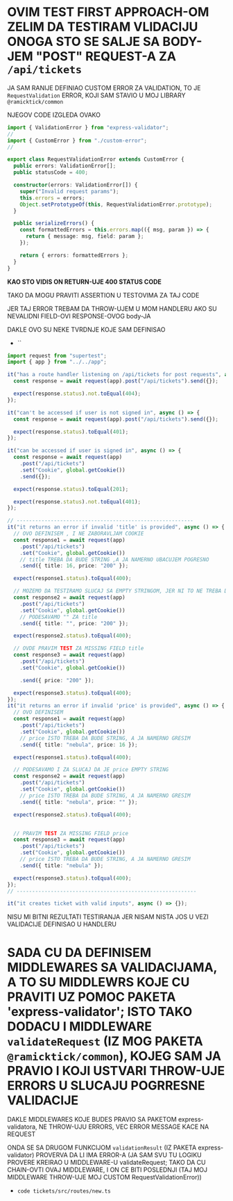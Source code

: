 # OVIM TEST FIRST APPROACH-OM ZELIM DA TESTIRAM VLIDACIJU ONOGA STO SE SALJE SA BODY-JEM "POST" REQUEST-A ZA `/api/tickets`

JA SAM RANIJE DEFINIAO CUSTOM ERROR ZA VALIDATION, TO JE `RequestValidation` ERROR, KOJI SAM STAVIO U MOJ LIBRARY `@ramicktick/common`

NJEGOV CODE IZGLEDA OVAKO

```ts
import { ValidationError } from "express-validator";
//
import { CustomError } from "./custom-error";
//

export class RequestValidationError extends CustomError {
  public errors: ValidationError[];
  public statusCode = 400;

  constructor(errors: ValidationError[]) {
    super("Invalid request params");
    this.errors = errors;
    Object.setPrototypeOf(this, RequestValidationError.prototype);
  }

  public serializeErrors() {
    const formattedErrors = this.errors.map(({ msg, param }) => {
      return { message: msg, field: param };
    });

    return { errors: formattedErrors };
  }
}

```

**KAO STO VIDIS ON RETURN-UJE 400 STATUS CODE**

TAKO DA MOGU PRAVITI ASSERTION U TESTOVIMA ZA TAJ CODE

JER TAJ ERROR TREBAM DA THROW-UJEM U MOM HANDLERU AKO SU NEVALIDNI FIELD-OVI RESPONSE-OVOG body-JA

DAKLE OVO SU NEKE TVRDNJE KOJE SAM DEFINISAO

- ``

```ts
import request from "supertest";
import { app } from "../../app";

it("has a route handler listening on /api/tickets for post requests", async () => {
  const response = await request(app).post("/api/tickets").send({});

  expect(response.status).not.toEqual(404);
});

it("can't be accessed if user is not signed in", async () => {
  const response = await request(app).post("/api/tickets").send({});

  expect(response.status).toEqual(401);
});

it("can be accessed if user is signed in", async () => {
  const response = await request(app)
    .post("/api/tickets")
    .set("Cookie", global.getCookie())
    .send({});

  expect(response.status).toEqual(201);

  expect(response.status).not.toEqual(401);
});

// ---------------------------------------------------------
it("it returns an error if invalid 'title' is provided", async () => {
  // OVO DEFINISEM , I NE ZABORAVLJAM COOKIE
  const response1 = await request(app)
    .post("/api/tickets")
    .set("Cookie", global.getCookie())
    // title TREBA DA BUDE STRING ,A JA NAMERNO UBACUJEM POGRESNO
    .send({ title: 16, price: "200" });

  expect(response1.status).toEqual(400);

  // MOZEMO DA TESTIRAMO SLUCAJ SA EMPTY STRINGOM, JER NI TO NE TREBA DA BUDE VALIDNO
  const response2 = await request(app)
    .post("/api/tickets")
    .set("Cookie", global.getCookie())
    // PODESAVAMO "" ZA title
    .send({ title: "", price: "200" });

  expect(response2.status).toEqual(400);

  // OVDE PRAVIM TEST ZA MISSING FIELD title
  const response3 = await request(app)
    .post("/api/tickets")
    .set("Cookie", global.getCookie())

    .send({ price: "200" });

  expect(response3.status).toEqual(400);
});
it("it returns an error if invalid 'price' is provided", async () => {
  // OVO DEFINISEM
  const response1 = await request(app)
    .post("/api/tickets")
    .set("Cookie", global.getCookie())
    // price ISTO TREBA DA BUDE STRING, A JA NAMERNO GRESIM
    .send({ title: "nebula", price: 16 });

  expect(response1.status).toEqual(400);

  // PODESAVAMO I ZA SLUCAJ DA JE price EMPTY STRING
  const response2 = await request(app)
    .post("/api/tickets")
    .set("Cookie", global.getCookie())
    // price ISTO TREBA DA BUDE STRING, A JA NAMERNO GRESIM
    .send({ title: "nebula", price: "" });

  expect(response2.status).toEqual(400);


  // PRAVIM TEST ZA MISSING FIELD price
  const response3 = await request(app)
    .post("/api/tickets")
    .set("Cookie", global.getCookie())
    // price ISTO TREBA DA BUDE STRING, A JA NAMERNO GRESIM
    .send({ title: "nebula" });

  expect(response3.status).toEqual(400);
});
// ----------------------------------------------------------

it("it creates ticket with valid inputs", async () => {});
```

NISU MI BITNI REZULTATI TESTIRANJA JER NISAM NISTA JOS U VEZI VALIDACIJE DEFINISAO U HANDLERU

# SADA CU DA DEFINISEM MIDDLEWARES SA VALIDACIJAMA, A TO SU MIDDLEWRS KOJE CU PRAVITI UZ POMOC PAKETA 'express-validator'; ISTO TAKO DODACU I MIDDLEWARE `validateRequest` (IZ MOG PAKETA `@ramicktick/common`), KOJEG SAM JA PRAVIO I KOJI USTVARI THROW-UJE ERRORS U SLUCAJU POGRRESNE VALIDACIJE

DAKLE MIDDLEWARES KOJE BUDES PRAVIO SA PAKETOM express-validatora, NE THROW-UJU ERRORS, VEC ERROR MESSAGE KACE NA REQUEST

ONDA SE SA DRUGOM FUNKCIJOM `validationResult` (IZ PAKETA express-validator) PROVERVA DA LI IMA ERROR-A (JA SAM SVU TU LOGIKU PROVERE KREIRAO U MIDDLEWARE-U validateRequest; TAKO DA CU CHAIN-OVTI OVAJ MIDDLEWARE, I ON CE BITI POSLEDNJI (TAJ MOJ MIDDLEWARE THROW-UJE MOJ CUSTOM RequestValidationError))

- `code tickets/src/routes/new.ts`

```ts

```


